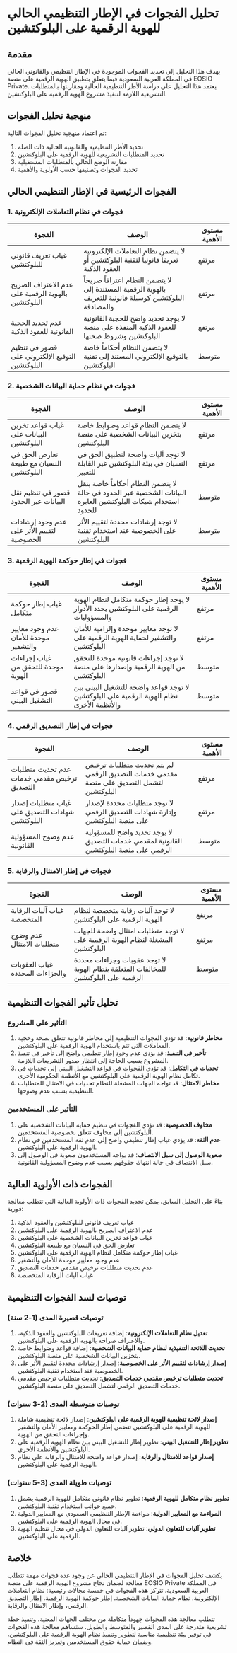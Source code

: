 # تحليل الفجوات في الإطار التنظيمي الحالي للهوية الرقمية على البلوكتشين

## مقدمة

يهدف هذا التحليل إلى تحديد الفجوات الموجودة في الإطار التنظيمي والقانوني الحالي في المملكة العربية السعودية فيما يتعلق بتطبيق الهوية الرقمية على منصة EOSIO Private. يعتمد هذا التحليل على دراسة الأطر التنظيمية الحالية ومقارنتها بالمتطلبات التشريعية اللازمة لتنفيذ مشروع الهوية الرقمية على البلوكتشين.

## منهجية تحليل الفجوات

تم اعتماد منهجية تحليل الفجوات التالية:
1. تحديد الأطر التنظيمية والقانونية الحالية ذات الصلة
2. تحديد المتطلبات التشريعية للهوية الرقمية على البلوكتشين
3. مقارنة الوضع الحالي بالمتطلبات المستقبلية
4. تحديد الفجوات وتصنيفها حسب الأولوية والأهمية

## الفجوات الرئيسية في الإطار التنظيمي الحالي

### 1. فجوات في نظام التعاملات الإلكترونية

| الفجوة | الوصف | مستوى الأهمية |
|--------|-------|---------------|
| غياب تعريف قانوني للبلوكتشين | لا يتضمن نظام التعاملات الإلكترونية تعريفاً قانونياً لتقنية البلوكتشين أو العقود الذكية | مرتفع |
| عدم الاعتراف الصريح بالهوية الرقمية على البلوكتشين | لا يتضمن النظام اعترافاً صريحاً بالهوية الرقمية المستندة إلى البلوكتشين كوسيلة قانونية للتعريف والمصادقة | مرتفع |
| عدم تحديد الحجية القانونية للعقود الذكية | لا يوجد تحديد واضح للحجية القانونية للعقود الذكية المنفذة على منصة البلوكتشين وشروط صحتها | مرتفع |
| قصور في تنظيم التوقيع الإلكتروني على البلوكتشين | لا يتضمن النظام أحكاماً خاصة بالتوقيع الإلكتروني المستند إلى تقنية البلوكتشين | متوسط |

### 2. فجوات في نظام حماية البيانات الشخصية

| الفجوة | الوصف | مستوى الأهمية |
|--------|-------|---------------|
| غياب قواعد تخزين البيانات على البلوكتشين | لا يتضمن النظام قواعد وضوابط خاصة بتخزين البيانات الشخصية على منصة البلوكتشين | مرتفع |
| تعارض الحق في النسيان مع طبيعة البلوكتشين | لا توجد آليات واضحة لتطبيق الحق في النسيان في بيئة البلوكتشين غير القابلة للتغيير | مرتفع |
| قصور في تنظيم نقل البيانات عبر الحدود | لا يتضمن النظام أحكاماً خاصة بنقل البيانات الشخصية عبر الحدود في حالة استخدام شبكات البلوكتشين العابرة للحدود | متوسط |
| عدم وجود إرشادات لتقييم الأثر على الخصوصية | لا توجد إرشادات محددة لتقييم الأثر على الخصوصية عند استخدام تقنية البلوكتشين | متوسط |

### 3. فجوات في إطار حوكمة الهوية الرقمية

| الفجوة | الوصف | مستوى الأهمية |
|--------|-------|---------------|
| غياب إطار حوكمة متكامل | لا يوجد إطار حوكمة متكامل لنظام الهوية الرقمية على البلوكتشين يحدد الأدوار والمسؤوليات | مرتفع |
| عدم وجود معايير موحدة للأمان والتشفير | لا توجد معايير موحدة وإلزامية للأمان والتشفير لحماية الهوية الرقمية على البلوكتشين | مرتفع |
| غياب إجراءات موحدة للتحقق من الهوية | لا توجد إجراءات قانونية موحدة للتحقق من الهوية الرقمية وإصدارها على منصة البلوكتشين | متوسط |
| قصور في قواعد التشغيل البيني | لا توجد قواعد واضحة للتشغيل البيني بين نظام الهوية الرقمية على البلوكتشين والأنظمة الأخرى | متوسط |

### 4. فجوات في إطار التصديق الرقمي

| الفجوة | الوصف | مستوى الأهمية |
|--------|-------|---------------|
| عدم تحديث متطلبات ترخيص مقدمي خدمات التصديق | لم يتم تحديث متطلبات ترخيص مقدمي خدمات التصديق الرقمي لتشمل التصديق على منصة البلوكتشين | مرتفع |
| غياب متطلبات إصدار شهادات التصديق على البلوكتشين | لا توجد متطلبات محددة لإصدار وإدارة شهادات التصديق الرقمي على منصة البلوكتشين | مرتفع |
| عدم وضوح المسؤولية القانونية | لا يوجد تحديد واضح للمسؤولية القانونية لمقدمي خدمات التصديق الرقمي على منصة البلوكتشين | متوسط |

### 5. فجوات في إطار الامتثال والرقابة

| الفجوة | الوصف | مستوى الأهمية |
|--------|-------|---------------|
| غياب آليات الرقابة المتخصصة | لا توجد آليات رقابة متخصصة لنظام الهوية الرقمية على البلوكتشين | مرتفع |
| عدم وضوح متطلبات الامتثال | لا توجد متطلبات امتثال واضحة للجهات المشغلة لنظام الهوية الرقمية على البلوكتشين | مرتفع |
| غياب العقوبات والجزاءات المحددة | لا توجد عقوبات وجزاءات محددة للمخالفات المتعلقة بنظام الهوية الرقمية على البلوكتشين | متوسط |

## تحليل تأثير الفجوات التنظيمية

### التأثير على المشروع

1. **مخاطر قانونية**: قد تؤدي الفجوات التنظيمية إلى مخاطر قانونية تتعلق بصحة وحجية المعاملات التي تتم باستخدام الهوية الرقمية على البلوكتشين.
2. **تأخير في التنفيذ**: قد يؤدي عدم وجود إطار تنظيمي واضح إلى تأخير في تنفيذ المشروع بسبب الحاجة إلى انتظار صدور التشريعات اللازمة.
3. **تحديات في التكامل**: قد تؤدي الفجوات في قواعد التشغيل البيني إلى تحديات في تكامل نظام الهوية الرقمية على البلوكتشين مع الأنظمة الحكومية الأخرى.
4. **مخاطر الامتثال**: قد تواجه الجهات المشغلة للنظام تحديات في الامتثال للمتطلبات التنظيمية بسبب عدم وضوحها.

### التأثير على المستخدمين

1. **مخاوف الخصوصية**: قد تؤدي الفجوات في تنظيم حماية البيانات الشخصية على البلوكتشين إلى مخاوف تتعلق بخصوصية المستخدمين.
2. **عدم الثقة**: قد يؤدي غياب إطار تنظيمي واضح إلى عدم ثقة المستخدمين في نظام الهوية الرقمية على البلوكتشين.
3. **صعوبة الوصول إلى سبل الانتصاف**: قد يواجه المستخدمون صعوبة في الوصول إلى سبل الانتصاف في حالة انتهاك حقوقهم بسبب عدم وضوح المسؤولية القانونية.

## الفجوات ذات الأولوية العالية

بناءً على التحليل السابق، يمكن تحديد الفجوات ذات الأولوية العالية التي تتطلب معالجة فورية:

1. غياب تعريف قانوني للبلوكتشين والعقود الذكية
2. عدم الاعتراف الصريح بالهوية الرقمية على البلوكتشين
3. غياب قواعد تخزين البيانات الشخصية على البلوكتشين
4. تعارض الحق في النسيان مع طبيعة البلوكتشين
5. غياب إطار حوكمة متكامل لنظام الهوية الرقمية على البلوكتشين
6. عدم وجود معايير موحدة للأمان والتشفير
7. عدم تحديث متطلبات ترخيص مقدمي خدمات التصديق
8. غياب آليات الرقابة المتخصصة

## توصيات لسد الفجوات التنظيمية

### توصيات قصيرة المدى (1-2 سنة)

1. **تعديل نظام التعاملات الإلكترونية**: إضافة تعريفات للبلوكتشين والعقود الذكية، والاعتراف صراحة بالهوية الرقمية على البلوكتشين.
2. **تحديث اللائحة التنفيذية لنظام حماية البيانات الشخصية**: إضافة قواعد وضوابط خاصة بتخزين البيانات الشخصية على منصة البلوكتشين.
3. **إصدار إرشادات لتقييم الأثر على الخصوصية**: إصدار إرشادات محددة لتقييم الأثر على الخصوصية عند استخدام تقنية البلوكتشين.
4. **تحديث متطلبات ترخيص مقدمي خدمات التصديق**: تحديث متطلبات ترخيص مقدمي خدمات التصديق الرقمي لتشمل التصديق على منصة البلوكتشين.

### توصيات متوسطة المدى (2-3 سنوات)

1. **إصدار لائحة تنظيمية للهوية الرقمية على البلوكتشين**: إصدار لائحة تنظيمية شاملة للهوية الرقمية على البلوكتشين تتضمن إطار الحوكمة ومعايير الأمان والتشفير وإجراءات التحقق من الهوية.
2. **تطوير إطار للتشغيل البيني**: تطوير إطار للتشغيل البيني بين نظام الهوية الرقمية على البلوكتشين والأنظمة الأخرى.
3. **إصدار قواعد للامتثال والرقابة**: إصدار قواعد واضحة للامتثال والرقابة على نظام الهوية الرقمية على البلوكتشين.

### توصيات طويلة المدى (3-5 سنوات)

1. **تطوير نظام متكامل للهوية الرقمية**: تطوير نظام قانوني متكامل للهوية الرقمية يشمل جميع جوانب استخدام تقنية البلوكتشين.
2. **المواءمة مع المعايير الدولية**: مواءمة الإطار التنظيمي السعودي مع المعايير الدولية في مجال الهوية الرقمية على البلوكتشين.
3. **تطوير آليات للتعاون الدولي**: تطوير آليات للتعاون الدولي في مجال تنظيم الهوية الرقمية على البلوكتشين.

## خلاصة

يكشف تحليل الفجوات في الإطار التنظيمي الحالي عن وجود عدة فجوات مهمة تتطلب معالجة لضمان نجاح مشروع الهوية الرقمية على منصة EOSIO Private في المملكة العربية السعودية. تتركز هذه الفجوات في خمسة مجالات رئيسية: نظام التعاملات الإلكترونية، نظام حماية البيانات الشخصية، إطار حوكمة الهوية الرقمية، إطار التصديق الرقمي، وإطار الامتثال والرقابة.

تتطلب معالجة هذه الفجوات جهوداً متكاملة من مختلف الجهات المعنية، وتنفيذ خطة تشريعية متدرجة على المدى القصير والمتوسط والطويل. ستساهم معالجة هذه الفجوات في توفير بيئة تنظيمية مناسبة لتطوير وتنفيذ نظام الهوية الرقمية على البلوكتشين، وضمان حماية حقوق المستخدمين وتعزيز الثقة في النظام.
